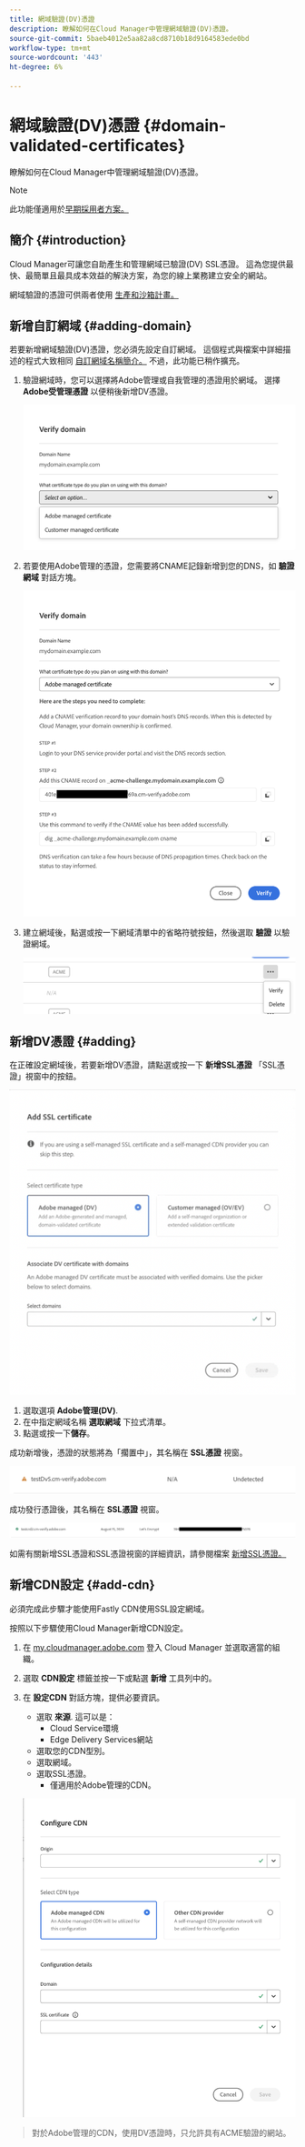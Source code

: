 ```yaml
---
title: 網域驗證(DV)憑證
description: 瞭解如何在Cloud Manager中管理網域驗證(DV)憑證。
source-git-commit: 5baeb4012e5aa82a8cd8710b18d9164583ede0bd
workflow-type: tm+mt
source-wordcount: '443'
ht-degree: 6%

---
```



# 網域驗證(DV)憑證 {#domain-validated-certificates}

瞭解如何在Cloud Manager中管理網域驗證(DV)憑證。

>[!NOTE]
>
>此功能僅適用於[早期採用者方案。](/help/implementing/cloud-manager/release-notes/current.md#early-adoption)

## 簡介 {#introduction}

Cloud Manager可讓您自助產生和管理網域已驗證(DV) SSL憑證。 這為您提供最快、最簡單且最具成本效益的解決方案，為您的線上業務建立安全的網站。

網域驗證的憑證可供兩者使用 [生產和沙箱計畫。](/help/implementing/cloud-manager/getting-access-to-aem-in-cloud/program-types.md)

## 新增自訂網域 {#adding-domain}

若要新增網域驗證(DV)憑證，您必須先設定自訂網域。 這個程式與檔案中詳細描述的程式大致相同 [自訂網域名稱簡介。](/help/implementing/cloud-manager/custom-domain-names/introduction.md) 不過，此功能已稍作擴充。

1. 驗證網域時，您可以選擇將Adobe管理或自我管理的憑證用於網域。 選擇 **Adobe受管理憑證** 以便稍後新增DV憑證。

   ![選擇Adobe管理](assets/verify-domain-dialog.png)

1. 若要使用Adobe管理的憑證，您需要將CNAME記錄新增到您的DNS，如 **驗證網域** 對話方塊。

   ![新增CNAME專案](assets/verify-domain-dialog-adobe-managed.png)

1. 建立網域後，點選或按一下網域清單中的省略符號按鈕，然後選取 **驗證** 以驗證網域。

   ![驗證網域](assets/verify-domain.png)

## 新增DV憑證 {#adding}

在正確設定網域後，若要新增DV憑證，請點選或按一下 **新增SSL憑證** 「SSL憑證」視窗中的按鈕。

![新增DC憑證](/help/implementing/cloud-manager/assets/ssl/add-dv-certificate.png)

1. 選取選項 **Adobe管理(DV)**.
1. 在中指定網域名稱 **選取網域** 下拉式清單。
1. 點選或按一下&#x200B;**儲存**。

成功新增後，憑證的狀態將為「擱置中」，其名稱在 **SSL憑證** 視窗。

![擱置中的DV憑證](assets/pending-dv-certificate.png)

成功發行憑證後，其名稱在 **SSL憑證** 視窗。

![已核發的DV憑證](assets/issued-dv-certificate.png)

如需有關新增SSL憑證和SSL憑證視窗的詳細資訊，請參閱檔案 [新增SSL憑證。](add-ssl-certificate.md)

## 新增CDN設定 {#add-cdn}

必須完成此步驟才能使用Fastly CDN使用SSL設定網域。

按照以下步驟使用Cloud Manager新增CDN設定。

1. 在 [my.cloudmanager.adobe.com](https://my.cloudmanager.adobe.com/) 登入 Cloud Manager 並選取適當的組織。

1. 選取 **CDN設定** 標籤並按一下或點選 **新增** 工具列中的。

1. 在 **設定CDN** 對話方塊，提供必要資訊。

   * 選取 **來源**. 這可以是：
      * Cloud Service環境
      * Edge Delivery Services網站
   * 選取您的CDN型別。
   * 選取網域。
   * 選取SSL憑證。
      * 僅適用於Adobe管理的CDN。

   ![設定CDN對話方塊](assets/configure-cdn-dialog.png)

>
>
>對於Adobe管理的CDN，使用DV憑證時，只允許具有ACME驗證的網站。
